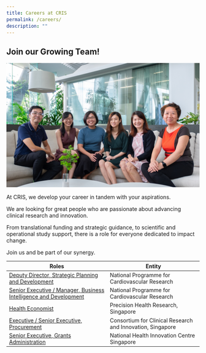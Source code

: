 ```yaml
---
title: Careers at CRIS
permalink: /careers/
description: ""
---
```

## **Join our Growing Team!**
![](/images/Corporate%20photos/SCRI%20Academy.jpg)

At CRIS, we develop your career in tandem with your aspirations.

We are looking for great people who are passionate about advancing clinical research and innovation.

From translational funding and strategic guidance, to scientific and operational study support, there is a role for everyone dedicated to impact change.

Join us and be part of our synergy.


| Roles | Entity
| -------- | -------- |
| [Deputy Director, Strategic Planning and Development](/files/Careers/01%20-%20CADENCE%20-%20Strategic%20Planning%20and%20Development.pdf)   | National Programme for Cardiovascular Research |
[Senior Executive / Manager, Business Intelligence and Development](/files/Careers/02%20-%20CADENCE%20-%20Business%20Intelligence%20and%20Development.pdf) | National Programme for Cardiovascular Research |
[Health Economist](/files/Careers/03%20-%20PRECISE%20-%20Health%20Economist.pdf) | Precision Health Research, Singapore |
[Executive / Senior Executive, Procurement](/files/Careers/04%20-%20CRIS%20-%20Procurement.pdf) | Consortium for Clinical Research and Innovation, Singapore |
[Senior Executive, Grants Administration](/files/Careers/05%20-%20NHIC%20-%20Executive,%20Grants%20Admin.pdf) | National Health Innovation Centre Singapore | [Senior Manager / Manager / Assistant Manager, Grants Administration](/files/Careers/06%20-%20NHIC%20-%20Manager,%20Grants%20Admin.pdf) | National Health Innovation Centre Singapore | [Assistant Manager / Manager, Human Resources](/files/Careers/07%20-%20CRIS%20-%20HR.pdf) | Consortium for Clinical Research and Innovation, Singapore